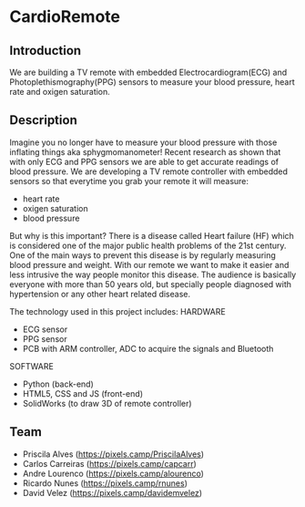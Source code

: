 # CardioRemote

## Introduction

We are building a TV remote with embedded Electrocardiogram(ECG) and Photoplethismography(PPG) sensors to measure your blood pressure, heart rate and oxigen saturation.

## Description

Imagine you no longer have to measure your blood pressure with those inflating things aka sphygmomanometer! 
Recent research as shown that with only ECG and PPG sensors we are able to get accurate readings of blood pressure.
We are developing a TV remote controller with embedded sensors so that everytime you grab your remote it will measure:
* heart rate
* oxigen saturation
* blood pressure

But why is this important?
There is a disease called Heart failure (HF) which is considered one of the major public health problems of the 21st century. 
One of the main ways to prevent this disease is by regularly measuring blood pressure and weight. With our remote we want to make
it easier and less intrusive the way people monitor this disease.
The audience is basically everyone with more than 50 years old, but specially people diagnosed with hypertension or any other heart related disease.


The technology used in this project includes:
HARDWARE
* ECG sensor
* PPG sensor
* PCB with ARM controller, ADC to acquire the signals and Bluetooth

SOFTWARE
* Python (back-end)
* HTML5, CSS and JS (front-end)
* SolidWorks (to draw 3D of remote controller)


## Team

 * Priscila Alves (https://pixels.camp/PriscilaAlves)
 * Carlos Carreiras (https://pixels.camp/capcarr)
 * Andre Lourenco (https://pixels.camp/alourenco)
 * Ricardo Nunes (https://pixels.camp/rnunes)
 * David Velez (https://pixels.camp/davidemvelez)
